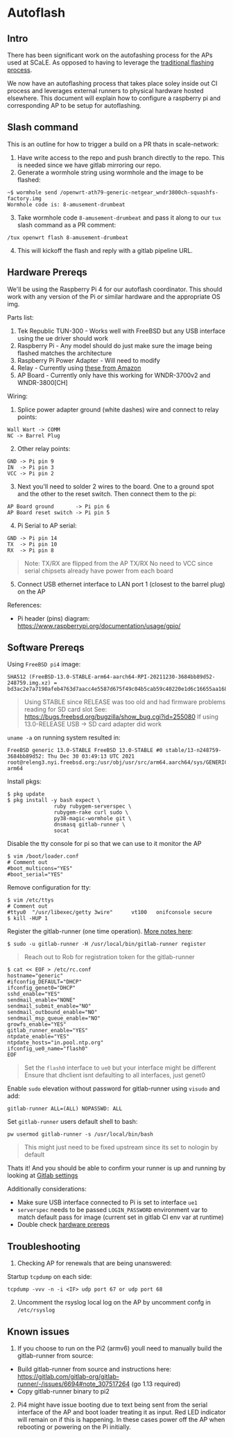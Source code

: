 # Autoflash

## Intro

There has been significant work on the autofashing process for the APs used at SCaLE. As opposed to having to leverage
the [traditional flashing process](./AR71XX.md#flashing).

We now have an autoflashing process that takes place soley inside out CI process and leverages external runners to
physical hardware hosted elsewhere. This document will explain how to configure a raspberry pi and corresponding AP to be
setup for autoflashing.

## Slash command

This is an outline for how to trigger a build on a PR thats in scale-network:

1. Have write access to the repo and push branch directly to the repo. This is needed since we have gitlab mirroring our
   repo.
1. Generate a wormhole string using wormhole and the image to be flashed:

```
~$ wormhole send /openwrt-ath79-generic-netgear_wndr3800ch-squashfs-factory.img
Wormhole code is: 8-amusement-drumbeat
```

3. Take wormhole code `8-amusement-drumbeat` and pass it along to our `tux` slash command as a PR comment:

```
/tux openwrt flash 8-amusement-drumbeat
```

4. This will kickoff the flash and reply with a gitlab pipeline URL.

## Hardware Prereqs

We'll be using the Raspberry Pi 4 for our autoflash coordinator. This should work with any version of the Pi
or similar hardware and the appropriate OS img.

Parts list:

1. Tek Republic TUN-300 - Works well with FreeBSD but any USB interface using the ue driver should work
1. Raspberry Pi - Any model should do just make sure the image being flashed matches the architecture
1. Raspberry Pi Power Adapter - Will need to modify
1. Relay - Currently using [these from Amazon](https://www.amazon.com/gp/product/B07PNB86R7)
1. AP Board - Currently only have this working for WNDR-3700v2 and WNDR-3800\[CH\]

Wiring:

1. Splice power adapter ground (white dashes) wire and connect to relay points:

```
Wall Wart -> COMM
NC -> Barrel Plug
```

2. Other relay points:

```
GND -> Pi pin 9
IN  -> Pi pin 3
VCC -> Pi pin 2
```

3. Next you'll need to solder 2 wires to the board. One to a ground spot and the other to the reset switch.
   Then connect them to the pi:

```
AP Board ground       -> Pi pin 6
AP Board reset switch -> Pi pin 5
```

4. Pi Serial to AP serial:

```
GND -> Pi pin 14
TX  -> Pi pin 10
RX  -> Pi pin 8
```

> Note: TX/RX are flipped from the AP TX/RX
> No need to VCC since serial chipsets already have power from each board

5. Connect USB ethernet interface to LAN port 1 (closest to the barrel plug) on the AP

References:

- Pi header (pins) diagram: https://www.raspberrypi.org/documentation/usage/gpio/

## Software Prereqs

Using `FreeBSD pi4` image:

```
SHA512 (FreeBSD-13.0-STABLE-arm64-aarch64-RPI-20211230-3684bb89d52-248759.img.xz) = bd3ac2e7a7190afeb4763d7aacc4e5587d675f49c04b5cab59c40220e1d6c16655aa168f26a0531591d946d98343df5eb3b134b71bd5521e93a1bd3d3ac38fa1
```

> Using STABLE since RELEASE was too old and had firmware problems reading for SD card slot
> See: https://bugs.freebsd.org/bugzilla/show_bug.cgi?id=255080
> If using 13.0-RELEASE USB -> SD card adapter did work

`uname -a` on running system resulted in:

```
FreeBSD generic 13.0-STABLE FreeBSD 13.0-STABLE #0 stable/13-n248759-3684bb89d52: Thu Dec 30 03:49:13 UTC 2021     root@releng3.nyi.freebsd.org:/usr/obj/usr/src/arm64.aarch64/sys/GENERIC  arm64
```

Install pkgs:

```
$ pkg update
$ pkg install -y bash expect \
               ruby rubygem-serverspec \
               rubygem-rake curl sudo \
               py38-magic-wormhole git \
               dnsmasq gitlab-runner \
               socat
```

Disable the tty console for pi so that we can use to it monitor the AP

```
$ vim /boot/loader.conf
# Comment out
#boot_multicons="YES"
#boot_serial="YES"
```

Remove configuration for tty:

```
$ vim /etc/ttys
# Comment out
#ttyu0  "/usr/libexec/getty 3wire"      vt100   onifconsole secure
$ kill -HUP 1
```

Register the gitlab-runner (one time operation). [More notes here](https://docs.gitlab.com/runner/register/index.html#freebsd):

```
$ sudo -u gitlab-runner -H /usr/local/bin/gitlab-runner register
```

> Reach out to Rob for registration token for the gitlab-runner

```
$ cat << EOF > /etc/rc.conf
hostname="generic"
#ifconfig_DEFAULT="DHCP"
ifconfig_genet0="DHCP"
sshd_enable="YES"
sendmail_enable="NONE"
sendmail_submit_enable="NO"
sendmail_outbound_enable="NO"
sendmail_msp_queue_enable="NO"
growfs_enable="YES"
gitlab_runner_enable="YES"
ntpdate_enable="YES"
ntpdate_hosts="in.pool.ntp.org"
ifconfig_ue0_name="flash0"
EOF
```

> Set the `flash0` interface to `ue0` but your interface might be different
> Ensure that dhclient isnt defaulting to all interfaces, just genet0

Enable `sudo` elevation without password for gitlab-runner using `visudo` and add:

```
gitlab-runner ALL=(ALL) NOPASSWD: ALL
```

Set `gitlab-runner` users default shell to bash:

```
pw usermod gitlab-runner -s /usr/local/bin/bash
```

> This might just need to be fixed upstream since its set to nologin by default

Thats it! And you should be able to confirm your runner is up and running by looking at
[Gitlab settings](https://gitlab.com/socallinuxexpo/scale-network/-/settings/ci_cd#js-runners-settings)

Additionally considerations:

- Make sure USB interface connected to Pi is set to interface `ue1`
- `serverspec` needs to be passed `LOGIN_PASSWORD` environment var to match default pass for image (current set in gitlab
  CI env var at runtime)
- Double check [hardware prereqs](#hardware-preqs)

## Troubleshooting

1. Checking AP for renewals that are being unanswered:

Startup `tcpdump` on each side:

```
tcpdump -vvv -n -i <IF> udp port 67 or udp port 68
```

2. Uncomment the rsyslog local log on the AP by uncomment confg in `/etc/rsyslog`

## Known issues

1. If you choose to run on the Pi2 (armv6) youll need to manually build the gitlab-runner from source:

- Build gitlab-runner from source and instructions here: https://gitlab.com/gitlab-org/gitlab-runner/-/issues/6694#note_307517264 (go 1.13 required)
- Copy gitlab-runner binary to pi2

2. Pi4 might have issue booting due to text being sent from the serial interface of the AP and boot loader treating it as
   input. Red LED indicator will remain on if this is happening. In these cases power off the AP when rebooting or
   powering on the Pi initially.
